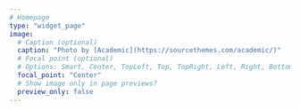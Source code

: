 ```yaml
---
# Homepage
type: "widget_page"
image:
  # Caption (optional)
  caption: "Photo by [Academic](https://sourcethemes.com/academic/)"
  # Focal point (optional)
  # Options: Smart, Center, TopLeft, Top, TopRight, Left, Right, BottomLeft, Bottom, BottomRight
  focal_point: "Center"
  # Show image only in page previews?
  preview_only: false
---
```

